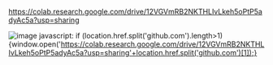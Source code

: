 https://colab.research.google.com/drive/12VGVmRB2NKTHLIvLkeh5oPtP5adyAc5a?usp=sharing

![image](https://user-images.githubusercontent.com/46400867/189389950-fa035cf3-815b-48f9-9b6b-83237c1cf85f.png)
javascript:
if (location.href.split('github.com').length>1){window.open('https://colab.research.google.com/drive/12VGVmRB2NKTHLIvLkeh5oPtP5adyAc5a?usp=sharing'+location.href.split('github.com')[1]);}
